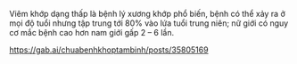 Viêm khớp dạng thấp là bệnh lý xương khớp phổ biến, bệnh có thể xảy ra ở mọi độ tuổi nhưng tập trung tới 80% vào lứa tuổi trung niên; nữ giới có nguy cơ mắc bệnh cao hơn nam giới gấp 2 – 6 lần. 




https://gab.ai/chuabenhkhoptambinh/posts/35805169

